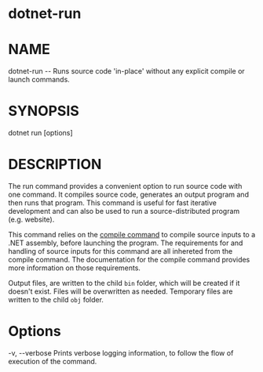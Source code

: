 dotnet-run
===========

# NAME 
dotnet-run -- Runs source code 'in-place' without any explicit compile or launch commands.

# SYNOPSIS
dotnet run [options]

# DESCRIPTION
The run command provides a convenient option to run source code with one command. It compiles source code, generates an output program and then runs that program. This command is useful for fast iterative development and can also be used to run a source-distributed program (e.g. website).

This command relies on the [compile command](https://github.com/dotnet/cli/issues/48) to compile source inputs to a .NET assembly, before launching the program. The requirements for and handling of source inputs for this command are all inhereted from the compile command. The documentation for the compile command provides more information on those requirements.

Output files, are written to the child `bin` folder, which will be created if it doesn't exist. Files will be overwritten as needed. Temporary files are written to the child `obj` folder.  

# Options

-v, --verbose
Prints verbose logging information, to follow the flow of execution of the command.
